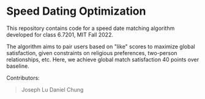 # Speed Dating Optimization
This repository contains code for a speed date matching algorithm developed for class 6.7201, MIT Fall 2022. 

The algorithm aims to pair users based on "like" scores to maximize global satisfaction, given constraints on religious preferences, two-person relationships, etc. Here, we achieve global match satisfaction 40 points over baseline.

Contributors:
> Joseph Lu
> Daniel Chung
